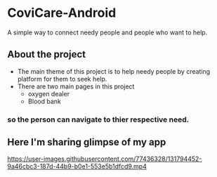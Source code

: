 # CoviCare-Android
 A simple way to connect needy people and people who want to help.
## About the project
- The main theme of this project is to help needy people by creating platform for them to seek help.
- There are two main pages in this project 
   - oxygen dealer
   - Blood bank 
 ### so the person can navigate to thier respective need.
 ###
## Here I'm sharing glimpse of my app
https://user-images.githubusercontent.com/77436328/131794452-9a46cbc3-187d-44b9-b0e1-553e5b1dfcd9.mp4


